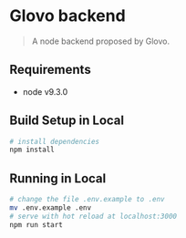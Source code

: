 # Glovo backend

> A node backend proposed by Glovo.

## Requirements
- node v9.3.0

## Build Setup in Local

``` bash
# install dependencies
npm install
```

## Running in Local
``` bash
# change the file .env.example to .env
mv .env.example .env
# serve with hot reload at localhost:3000
npm run start
```